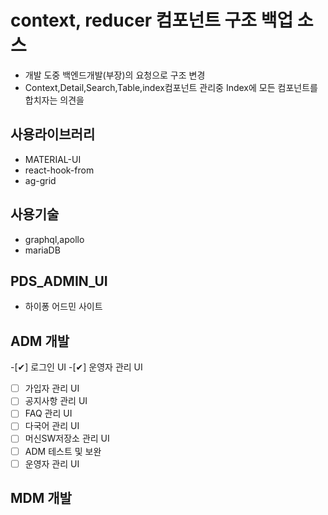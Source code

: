 # context, reducer 컴포넌트 구조 백업 소스
* 개발 도중 백엔드개발(부장)의 요청으로 구조 변경
* Context,Detail,Search,Table,index컴포넌트 관리중 Index에 모든 컴포넌트를 합치자는 의견을   

## 사용라이브러리
* MATERIAL-UI 
* react-hook-from
* ag-grid
 
## 사용기술 
* graphql,apollo
* mariaDB

## PDS_ADMIN_UI 
- 하이퐁 어드민 사이트

## ADM 개발
-[✔] 로그인 UI
-[✔] 운영자 관리 UI
-[ ] 가입자 관리 UI
-[ ] 공지사항 관리 UI
-[ ] FAQ 관리 UI
-[ ] 다국어 관리 UI
-[ ] 머신SW저장소 관리 UI
-[ ] ADM 테스트 및 보완
-[ ] 운영자 관리 UI

## MDM 개발
